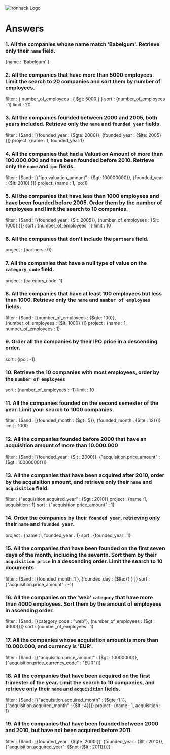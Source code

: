 ![Ironhack Logo](https://i.imgur.com/1QgrNNw.png)

# Answers

### 1. All the companies whose name match 'Babelgum'. Retrieve only their `name` field.

<!-- Your Code Goes Here -->
{name : 'Babelgum' }

### 2. All the companies that have more than 5000 employees. Limit the search to 20 companies and sort them by **number of employees**.

<!-- Your Code Goes Here -->
filter : { number_of_employees : { $gt: 5000 } }
sort : {number_of_employees : 1}
limit : 20

### 3. All the companies founded between 2000 and 2005, both years included. Retrieve only the `name` and `founded_year` fields.

<!-- Your Code Goes Here -->
filter : {$and : [{founded_year : {$gte: 2000}}, {founded_year : {$lte: 2005} }]}
project: {name : 1, founded_year:1}

### 4. All the companies that had a Valuation Amount of more than 100.000.000 and have been founded before 2010. Retrieve only the `name` and `ipo` fields.

<!-- Your Code Goes Here -->
filter : {$and : [{"ipo.valuation_amount" : {$gt: 100000000}}, {founded_year : {$lt: 2010} }]}
project: {name : 1, ipo:1}

### 5. All the companies that have less than 1000 employees and have been founded before 2005. Order them by the number of employees and limit the search to 10 companies.

<!-- Your Code Goes Here -->
filter : {$and : [{founded_year : {$lt: 2005}}, {number_of_employees : {$lt: 1000} }]}
sort : {number_of_employees: 1}
limit : 10

### 6. All the companies that don't include the `partners` field.

<!-- Your Code Goes Here -->
project : {partners : 0}

### 7. All the companies that have a null type of value on the `category_code` field.

<!-- Your Code Goes Here -->
project : {category_code: 1}


### 8. All the companies that have at least 100 employees but less than 1000. Retrieve only the `name` and `number of employees` fields.

<!-- Your Code Goes Here -->
filter : {$and : [{number_of_employees : {$gte: 100}}, {number_of_employees : {$lt: 1000} }]}
project : {name : 1, number_of_employees : 1}

### 9. Order all the companies by their IPO price in a descending order.

<!-- Your Code Goes Here -->
sort : {ipo : -1}

### 10. Retrieve the 10 companies with most employees, order by the `number of employees`

<!-- Your Code Goes Here -->
sort : {number_of_employees : -1}
limit : 10


### 11. All the companies founded on the second semester of the year. Limit your search to 1000 companies.

<!-- Your Code Goes Here -->
filter : {$and : [{founded_month : {$gt : 5}}, {founded_month : {$lte : 12}}]}
limit : 1000

### 12. All the companies founded before 2000 that have an acquisition amount of more than 10.000.000

<!-- Your Code Goes Here -->
filter : {$and : [{founded_year : {$lt : 2000}}, {"acquisition.price_amount" : {$gt : 10000000}}]}

### 13. All the companies that have been acquired after 2010, order by the acquisition amount, and retrieve only their `name` and `acquisition` field.

<!-- Your Code Goes Here -->
filter : {"acquisition.acquired_year" : {$gt : 2010}}
project : {name :1, acquisition : 1}
sort : {"acquisition.price_amount" : 1}

### 14. Order the companies by their `founded year`, retrieving only their `name` and `founded year`.

<!-- Your Code Goes Here -->
project : {name :1, founded_year : 1}
sort : {founded_year : 1}

### 15. All the companies that have been founded on the first seven days of the month, including the seventh. Sort them by their `acquisition price` in a descending order. Limit the search to 10 documents.

<!-- Your Code Goes Here -->
filter : {$and : [{founded_month :1 }, {founded_day : {$lte:7} } ]}
sort : {"acquisition.price_amount" : -1}


### 16. All the companies on the 'web' `category` that have more than 4000 employees. Sort them by the amount of employees in ascending order.

<!-- Your Code Goes Here -->
filter : {$and : [{category_code : "web"}, {number_of_employees : {$gt : 4000}}]}
sort : {number_of_employees : 1}

### 17. All the companies whose acquisition amount is more than 10.000.000, and currency is 'EUR'.

<!-- Your Code Goes Here -->
filter : {$and : [{"acquisition.price_amount" : {$gt : 10000000}}, {"acquisition.price_currency_code" : "EUR"}]}


### 18. All the companies that have been acquired on the first trimester of the year. Limit the search to 10 companies, and retrieve only their `name` and `acquisition` fields.

<!-- Your Code Goes Here -->
filter : {$and : [{"acquisition.acquired_month" : {$gte :1 }}, {"acquisition.acquired_month" : {$lt : 4}}]}
project : {name : 1, acquisition : 1}

### 19. All the companies that have been founded between 2000 and 2010, but have not been acquired before 2011.

<!-- Your Code Goes Here -->
filter : {$and : [{founded_year : {$gte :2000 }}, {founded_year : {$lt : 2010}}, {"acquisition.acquired_year": {$not :{$lt : 2011}}}]}